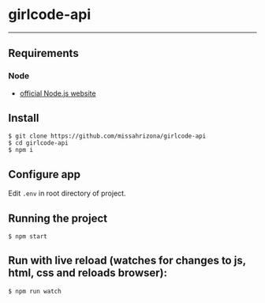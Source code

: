 # girlcode-api

---
## Requirements

### Node
- [official Node.js website](https://nodejs.org/)

###

## Install
    $ git clone https://github.com/missahrizona/girlcode-api
    $ cd girlcode-api
    $ npm i

## Configure app

Edit `.env` in root directory of project.

## Running the project

    $ npm start

## Run with live reload (watches for changes to js, html, css and reloads browser):

    $ npm run watch

